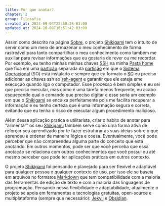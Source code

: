 ```yaml
---
title: Por que anotar?
chapter: 2
group: Filosofia
created_at: 2024-09-04T22:50:26-03:00
updated_at: 2024-10-08T16:51:42-03:00
---
```


Assim como descrito na página [Sobre](../sobre.html), o projeto [Shikigami](../api/retorno/2024/07/26/Shikigami.md) tem o intuito de servir como um meio de armazenar o meu conhecimento de forma rastreável para tanto compartilhar o meu conhecimento como também me auxiliar para revisar informações que eu gostaria de rever ou me recordar. Por exemplo, eu tenho minhas minhas chaves [SSH](../api/atomos/2024/07/26/SSH.md) na minha [Pasta home](../api/atomos/2024/07/14/Pasta_home.md) que fica em uma [partição](../api/atomos/2024/09/04/Partição.md) separada da [partição](../api/atomos/2024/09/04/Partição.md) em que o [Sistema Operacional](../api/entrada/2024/08/04/Sistema_Operacional.md) (SO) está instalado e sempre que eu formato o [SO](../api/entrada/2024/08/04/Sistema_Operacional.md) eu preciso adicionar as chaves ssh ao [ssh-agent](../api/entrada/2024/07/08/ssh_agent.md) e garantir que ele esteja eme execução quando ligo o computador. Esse processo é bem simples e eu sei que preciso executar, mas como é uma tarefa menos frequente, eu acabo esquecendo qual o comando que preciso digitar e esse seria um exemplo em que o [Shikigami](../api/retorno/2024/07/26/Shikigami.md) se encaixa perfeitamente pois me facilita recuperar a informação e eu tenho certeza que é uma informação segura e correta, evitando que eu tenha o risco de executar algum procedimento malicioso. 

Além dessa aplicação pratica e utilitarista, criar o habito de anotar para "alimentar" os seu [Shikigami](../api/retorno/2024/07/26/Shikigami.md) também serve como uma forma ativa de reforçar seu aprendizado por te fazer estruturar as suas ideias sobre o que aprendeu e ordenar de maneira lógica e coesa. Eventualmente, você pode perceber que não compreendeu alguma parte do conceito que está anotando. Em outros momentos, pode ser que você perceba que essa anotação se relaciona com outros conhecimentos que você possui ou até mesmo perceber que pode ter aplicações práticas em outros contexto.

O projeto [Shikigami](../api/retorno/2024/07/26/Shikigami.md) foi pensando e planejado para ser flexível e adaptável para qualquer pessoa e qualquer contexto de uso, por isso ele se baseia em arquivos no formatos [Markdown](../api/atomos/2024/07/08/Markdown.md) que tem compatibilidade com a maioria das ferramentas de edição de texto e com a maioria das linguagens de programação. Pensando nessa flexibilidade e adaptabilidade, atualmente o projeto se apoia em ferramentas e tecnologias gratuitas, open-source e multiplataforma (sempre que necessário): [Jekyll](../api/entrada/2024/07/10/Jekyll.md) e [Obsidian](../api/entrada/2024/07/08/Obsidian.md).